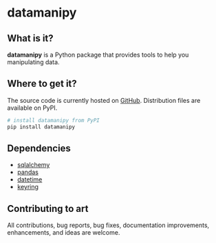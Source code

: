 # datamanipy

## What is it?

**datamanipy** is a Python package that provides tools to help you manipulating data.

## Where to get it?

The source code is currently hosted on [GitHub](https://github.com/alplepot/datamanipy).
Distribution files are available on PyPI.

```sh
# install datamanipy from PyPI
pip install datamanipy
```
## Dependencies

- [sqlalchemy](https://docs.sqlalchemy.org/en/14/)
- [pandas](https://pandas.pydata.org/)
- [datetime](https://docs.python.org/3/library/datetime.html)
- [keyring](https://keyring.readthedocs.io)

## Contributing to art

All contributions, bug reports, bug fixes, documentation improvements, enhancements, and ideas are welcome.
